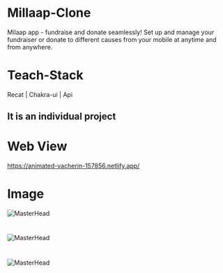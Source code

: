 # Millaap-Clone
Milaap app - fundraise and donate seamlessly! Set up and manage your fundraiser or donate to different causes from your mobile at anytime and from anywhere.

# Teach-Stack
Recat | Chakra-ui | Api 

## It is an individual project

# Web View
https://animated-vacherin-157856.netlify.app/

# Image

![MasterHead](https://i.ibb.co/pyjyGZT/project3.png)
#
![MasterHead](https://i.ibb.co/HF4PC5s/milap2.png)
#
![MasterHead](https://i.ibb.co/HYknvpw/milapp3.png)
